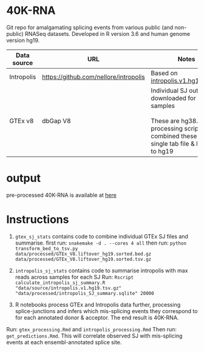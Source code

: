 # 40K-RNA

Git repo for amalgamating splicing events from various public (and non-public) RNASeq datasets. Developed in R version 3.6 and human genome version hg19.

| Data source | URL                                   | Notes                                                        | Where to place the file?            |
| ----------- | ------------------------------------- | ------------------------------------------------------------ | ----------------------------------- |
| Intropolis  | https://github.com/nellore/intropolis | Based on  [intropolis.v1.hg19.tsv.gz](http://bit.ly/1SfBRTi)<br /> | Intropolis_sj_stats / data / source |
| GTEx v8     | dbGap V8                              | Individual SJ output downloaded for all GTEx samples<br /><br />These are hg38. Post processing scripts  combined these into a single tab file & lift over to hg19 | gtex_sj_stats / data / processed    |

# output

pre-processed 40K-RNA is available at [here](https://storage.googleapis.com/misspl-db-data/misspl_events_40k_hg19.sql.gz)

# Instructions
1. `gtex_sj_stats` contains code to combine individual GTEx SJ files and summarise. 
first run:
  `snakemake -d . --cores 4 all`
then run:
  `python transform_bed_to_tsv.py data/processed/GTEx_V8.liftover_hg19.sorted.bed.gz   data/processed/GTEx_V8.liftover_hg19.sorted.tsv.gz`

2. `intropolis_sj_stats` contains code to summarise intropolis with max reads across samples for each SJ
Run:
  `Rscript calculate_intropolis_sj_summary.R "data/source/intropolis.v1.hg19.tsv.gz" "data/processed/intropolis_SJ_summary.sqlite" 20000`
  
3. R notebooks process GTEx and Intropolis data further, processing splice-junctions and infers which mis-splicing events they correspond to for each annotated donor & acceptor. The end result is 40K-RNA.

Run: `gtex_processing.Rmd` and `intropolis_processing.Rmd` 
Then run: `get_predictions.Rmd`. This will correlate observed SJ with mis-splicing events at each ensembl-annotated splice site.

